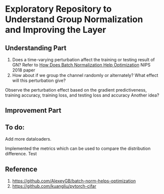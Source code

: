 # Exploratory Repository to Understand Group Normalization and Improving the Layer

## Understanding Part
1. Does a time-varying perturbation affect the training or testing result of GN? Refer to [How Does Batch Normalization Help Optimization](https://arxiv.org/pdf/1805.11604.pdf) NIPS 2018 paper
2. How about if we group the channel randomly or alternately? What effect will this perturbation give?

Observe the perturbation effect based on the gradient predictiveness, training accuracy, training loss, and testing loss and accuracy
Another idea?

## Improvement Part



## To do:
<p>Add more dataloaders.

<p>Implemented the metrics which can be used to compare the distribution difference.
Test

## Reference
1. https://github.com/AlexeyGB/batch-norm-helps-optimization
2. https://github.com/kuangliu/pytorch-cifar